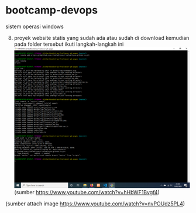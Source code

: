 # bootcamp-devops
sistem operasi windows


8. proyek website statis yang sudah ada atau sudah di download kemudian pada folder tersebut ikuti langkah-langkah ini ![](images/08.png) (sumber https://www.youtube.com/watch?v=hHbWF1Bvgf4)

(sumber attach image https://www.youtube.com/watch?v=nvPOUdz5PL4)